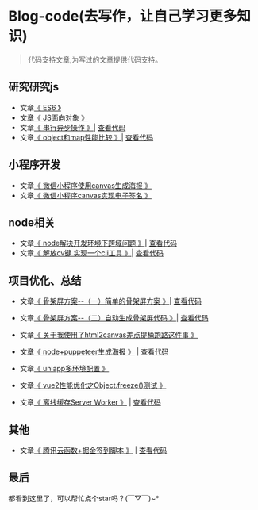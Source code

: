 <!--
 * @Author: yuyongxing
 * @Date: 2021-11-09 18:05:40
 * @LastEditors: yuyongxing
 * @LastEditTime: 2022-03-24 09:37:08
 * @Description: 
-->
# Blog-code(去写作，让自己学习更多知识)
> 代码支持文章,为写过的文章提供代码支持。

## 研究研究js

- 文章[《 ES6 》](https://juejin.cn/post/6920896651724849166)
- 文章[《 JS面向对象 》](https://juejin.cn/post/6942412781299695623)
- 文章[《 串行异步操作 》](https://juejin.cn/post/7043340637961191455)| [查看代码](https://github.com/yuwuwu/markdown-code/tree/master/%E4%B8%B2%E8%A1%8C%E5%BC%82%E6%AD%A5%E6%93%8D%E4%BD%9C)
- 文章[《 object和map性能比较 》](https://juejin.cn/post/6992874755070099492)| [查看代码](https://github.com/yuwuwu/markdown-code/tree/master/object%E5%92%8Cmap%E7%9A%84%E6%80%A7%E8%83%BD%E6%AF%94%E8%BE%83)


## 小程序开发
- 文章[《 微信小程序使用canvas生成海报 》](https://juejin.cn/post/6996977491873103909)
- 文章[《 微信小程序canvas实现电子签名 》](https://juejin.cn/post/7000633542153601055)
## node相关

- 文章[《 node解决开发环境下跨域问题 》](https://juejin.cn/post/7001894700596592653)| [查看代码](https://github.com/yuwuwu/markdown-code/tree/master/node%E6%9C%8D%E5%8A%A1%E8%A7%A3%E5%86%B3%E8%B7%A8%E5%9F%9F)
- 文章[《 解放cv键 实现一个cli工具 》](https://juejin.cn/post/7078337031167803406)| [查看代码](https://github.com/yuwuwu/markdown-code/tree/master/yuwuwu-cli)

## 项目优化、总结

- 文章[《 骨架屏方案--（一）简单的骨架屏方案 》](https://juejin.cn/post/7028590020176904199)| [查看代码](https://github.com/yuwuwu/markdown-code/tree/master/%E9%AA%A8%E6%9E%B6%E5%B1%8F1-%E7%AE%80%E5%8D%95%E7%9A%84%E9%AA%A8%E6%9E%B6%E5%B1%8F%E6%96%B9%E6%A1%88)
- 文章[《 骨架屏方案--（二）自动生成骨架屏代码 》](https://juejin.cn/post/7031330990500872199)| [查看代码](https://github.com/yuwuwu/markdown-code/tree/master/%E9%AA%A8%E6%9E%B6%E5%B1%8F2-%E8%87%AA%E5%8A%A8%E7%94%9F%E6%88%90%E9%A1%B5%E9%9D%A2%E9%AA%A8%E6%9E%B6)

- 文章[《 关于我使用了html2canvas差点提桶跑路这件事 》](https://juejin.cn/post/7044178791878361118)

- 文章[《 node+puppeteer生成海报 》](https://juejin.cn/post/7053990336820936712) | [查看代码](https://github.com/yuwuwu/markdown-code/tree/master/puppeteer%E6%88%AA%E5%9B%BE)
- 文章[《 uniapp多环境配置 》](https://juejin.cn/post/6992116181343666213)
- 文章[《 vue2性能优化之Object.freeze()测试 》](https://juejin.cn/post/6995500451407855623)
- 文章[《 离线缓存Server Worker 》](https://juejin.cn/post/7002573409565540383) | [查看代码](https://github.com/yuwuwu/markdown-code/tree/master/%E7%A6%BB%E7%BA%BF%E7%BC%93%E5%AD%98Server%20Worker)


## 其他
- 文章[《 腾讯云函数+掘金签到脚本 》](https://juejin.cn/post/7070521315236511781) | [查看代码](https://github.com/yuwuwu/markdown-code/tree/master/%E8%87%AA%E5%8A%A8%E7%AD%BE%E5%88%B0%E8%84%9A%E6%9C%AC)
## 最后
都看到这里了，可以帮忙点个star吗？(￣▽￣)~*